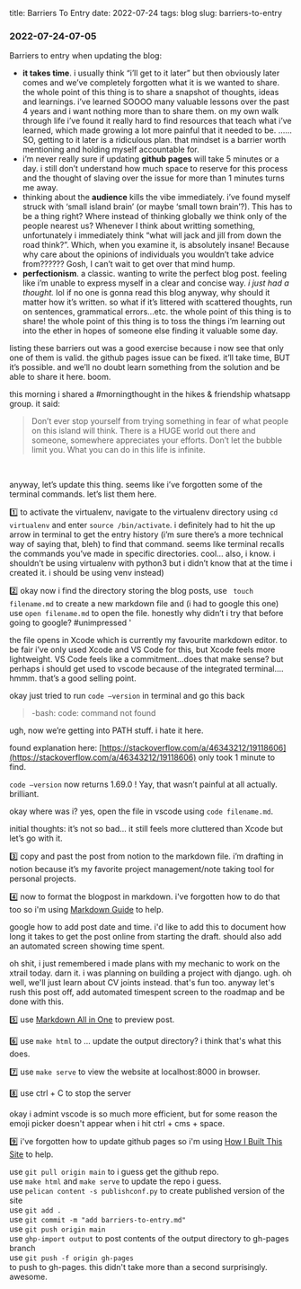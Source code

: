 title: Barriers To Entry
date: 2022-07-24
tags: blog
slug: barriers-to-entry

### 2022-07-24-07-05

Barriers to entry when updating the blog: 

- **it takes time**. i usually think “i’ll get to it later” but then obviously later comes and we’ve completely forgotten what it is we wanted to share. the whole point of this thing is to share a snapshot of thoughts, ideas and learnings. i’ve learned SOOOO many valuable lessons over the past 4 years and i want nothing more than to share them. on my own walk through life i’ve found it really hard to find resources that teach what i’ve learned, which made growing a lot more painful that it needed to be. …… SO, getting to it later is a ridiculous plan. that mindset is a barrier worth mentioning and holding myself accountable for.
- i’m never really sure if updating **github pages** will take 5 minutes or a day. i still don’t understand how much space to reserve for this process and the thought of slaving over the issue for more than 1 minutes turns me away.
- thinking about the **audience** kills the vibe immediately. i’ve found myself struck with ‘small island brain’ (or maybe ‘small town brain’?). This has to be a thing right? Where instead of thinking globally we think only of the people nearest us? Whenever I think about writting something, unfortunately i immediately think “what will jack and jill from down the road think?”. Which, when you examine it, is absolutely insane! Because why care about the opinions of individuals you wouldn’t take advice from?????? Gosh, I can’t wait to get over that mind hump.
- **perfectionism**. a classic. wanting to write the perfect blog post. feeling like i’m unable to express myself in a clear and concise way. *i just had a thought.* lol if no one is gonna read this blog anyway, why should it matter how it’s written. so what if it’s littered with scattered thoughts, run on sentences, grammatical errors…etc. the whole point of this thing is to share! the whole point of this thing is to toss the things i’m learning out into the ether in hopes of someone else finding it valuable some day.

listing these barriers out was a good exercise because i now see that only one of them is valid. the github pages issue can be fixed. it’ll take time, BUT it’s possible. and we’ll no doubt learn something from the solution and be able to share it here. boom.

this morning i shared a #morningthought in the hikes & friendship whatsapp group. it said: 
> Don’t ever stop yourself from trying something in fear of what people on this island will think.
> There is a HUGE world out there and someone, somewhere appreciates your efforts.
> Don’t let the bubble limit you. What you can do in this life is infinite.

<br>

anyway, let’s update this thing. seems like i’ve forgotten some of the terminal commands. let’s list them here.

1️⃣ to activate the virtualenv, navigate to the virtualenv directory using ` cd virtualenv ` and enter ` source /bin/activate `. i definitely had to hit the up arrow in terminal to get the entry history (i’m sure there’s a more technical way of saying that, bleh) to find that command. seems like terminal recalls the commands you’ve made in specific directories. cool… also, i know. i shouldn’t be using virtualenv with python3 but i didn’t know that at the time i created it. i should be using venv instead)

2️⃣ okay now i find the directory storing the blog posts, use `  touch filename.md ` to create a new markdown file and (i had to google this one) use ` open filename.md ` to open the file. honestly why didn’t i try that before going to google? #unimpressed '
   
the file opens in Xcode which is currently my favourite markdown editor. to be fair i’ve only used Xcode and VS Code for this, but Xcode feels more lightweight. VS Code feels like a commitment…does that make sense? but perhaps i should get used to vscode because of the integrated terminal…. hmmm. that’s a good selling point. 
   
okay just tried to run ` code —version ` in terminal and go this back
   
> -bash: code: command not found
   
ugh, now we’re getting into PATH stuff. i hate it here. 
   
found explanation here: [https://stackoverflow.com/a/46343212/19118606](https://stackoverflow.com/a/46343212/19118606) only took 1 minute to find. 
   
`code —version` now returns 1.69.0 ! Yay, that wasn’t painful at all actually. brilliant. 
   
okay where was i? yes, open the file in vscode using `code filename.md`.
   
initial thoughts: it’s not so bad… it still feels more cluttered than Xcode but let’s go with it. 

3️⃣ copy and past the post from notion to the markdown file. i’m drafting in notion because it’s my favorite project management/note taking tool for personal projects.

4️⃣ now to format the blogpost in markdown. i've forgotten how to do that too so i'm using [Markdown Guide](https://www.markdownguide.org/basic-syntax/) to help. 

google how to add post date and time. i'd like to add this to document how long it takes to get the post online from starting the draft. should also add an automated screen showing time spent. 

oh shit, i just remembered i made plans with my mechanic to work on the xtrail today. darn it. i was planning on building a project with django. ugh. oh well, we'll just learn about CV joints instead. that's fun too. anyway let's rush this post off, add automated timespent screen to the roadmap and be done with this. 

5️⃣ use [Markdown All in One](https://marketplace.visualstudio.com/items?itemName=yzhang.markdown-all-in-one) to preview post. 

6️⃣ use `make html` to ... update the output directory? i think that's what this does. 

7️⃣ use `make serve` to view the website at localhost:8000 in browser.

8️⃣ use ctrl + C to stop the server

okay i admint vscode is so much more efficient, but for some reason the emoji picker doesn't appear when i hit ctrl + cms + space.

9️⃣ i've forgotten how to update github pages so i'm using [How I Built This Site](https://pythonforundergradengineers.com/how-i-built-this-site-7.html) to help. 

use `git pull origin main` to i guess get the github repo. <br>
use `make html` and `make serve` to update the repo i guess. <br>
use `pelican content -s publishconf.py` to create published version of the site <br>
use `git add .` <br>
use `git commit -m "add barriers-to-entry.md"` <br>
use `git push origin main` <br>
use `ghp-import output` to post contents of the output directory to gh-pages branch <br>
use `git push -f origin gh-pages` <br> to push to gh-pages. this didn't take more than a second surprisingly. awesome. 




